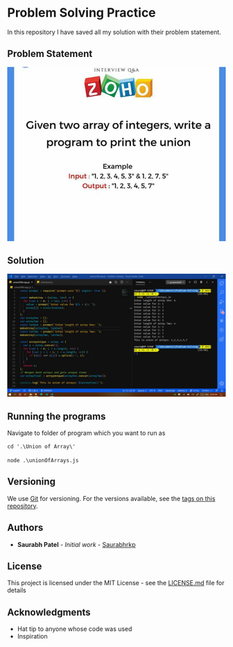 # Problem Solving Practice

In this repository I have saved all my solution with their problem statement.

## Problem Statement

![Problem Statement](https://github.com/Saurabhrkp/Problem-Solving/raw/master/Union%20of%20Array/Problem%20Statement.jpeg)

## Solution

![Problem Solution](https://github.com/Saurabhrkp/Problem-Solving/raw/master/Union%20of%20Array/Solution.jpeg)

## Running the programs

Navigate to folder of program which you want to run as

```
cd '.\Union of Array\'

node .\unionOfArrays.js
```

## Versioning

We use [Git](https://git-scm.com/) for versioning. For the versions available, see the [tags on this repository](https://github.com/Saurabhrkp/Problem-Solving/tags).

## Authors

- **Saurabh Patel** - _Initial work_ - [Saurabhrkp](https://github.com/Saurabhrkp)

## License

This project is licensed under the MIT License - see the [LICENSE.md](LICENSE.md) file for details

## Acknowledgments

- Hat tip to anyone whose code was used
- Inspiration
